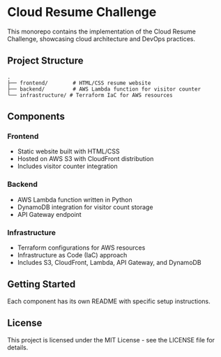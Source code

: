 # Cloud Resume Challenge

This monorepo contains the implementation of the Cloud Resume Challenge, showcasing cloud architecture and DevOps practices.

## Project Structure

```
.
├── frontend/        # HTML/CSS resume website
├── backend/         # AWS Lambda function for visitor counter
└── infrastructure/ # Terraform IaC for AWS resources
```

## Components

### Frontend
- Static website built with HTML/CSS
- Hosted on AWS S3 with CloudFront distribution
- Includes visitor counter integration

### Backend
- AWS Lambda function written in Python
- DynamoDB integration for visitor count storage
- API Gateway endpoint

### Infrastructure
- Terraform configurations for AWS resources
- Infrastructure as Code (IaC) approach
- Includes S3, CloudFront, Lambda, API Gateway, and DynamoDB

## Getting Started

Each component has its own README with specific setup instructions.

## License

This project is licensed under the MIT License - see the LICENSE file for details.
